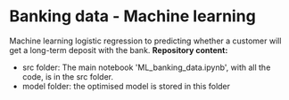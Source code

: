 # Banking data - Machine learning 
Machine learning logistic regression to predicting whether a customer will get a long-term deposit with the bank. 
**Repository content:**
  *  src folder: The main notebook 'ML_banking_data.ipynb', with all the code, is in the src folder.
  *  model folder: the optimised model is stored in this folder
